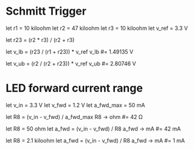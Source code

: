 # Schmitt Trigger

let r1 = 10 kiloohm
let r2 = 47 kiloohm
let r3 = 10 kiloohm
let v_ref = 3.3 V

let r23 = (r2 * r3) / (r2 + r3)

let v_lb = (r23 / (r1 + r23)) * v_ref
v_lb #= 1.49135 V

let v_ub = (r2 / (r2 + r23)) * v_ref
v_ub #= 2.80746 V


# LED forward current range

let v_in = 3.3 V
let v_fwd = 1.2 V
let a_fwd_max = 50 mA

let R8 = (v_in - v_fwd) / a_fwd_max
R8 -> ohm #= 42 Ω

let R8 = 50 ohm
let a_fwd = (v_in - v_fwd) / R8
a_fwd -> mA #= 42 mA

let R8 = 2.1 kiloohm
let a_fwd = (v_in - v_fwd) / R8
a_fwd -> mA #= 1 mA
